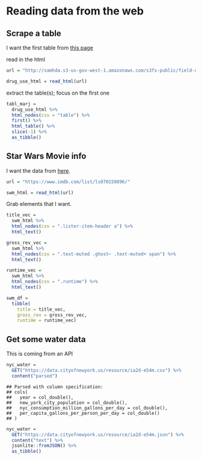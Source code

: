 Reading data from the web
================

## Scrape a table

I want the first table from [this
page](http://samhda.s3-us-gov-west-1.amazonaws.com/s3fs-public/field-uploads/2k15StateFiles/NSDUHsaeShortTermCHG2015.htm)

read in the html

``` r
url = "http://samhda.s3-us-gov-west-1.amazonaws.com/s3fs-public/field-uploads/2k15StateFiles/NSDUHsaeShortTermCHG2015.htm"

drug_use_html = read_html(url)
```

extract the table(s); focus on the first one

``` r
tabl_marj =
  drug_use_html %>% 
  html_nodes(css = "table") %>% 
  first() %>% 
  html_table() %>% 
  slice(-1) %>% 
  as_tibble()
```

## Star Wars Movie info

I want the data from [here](https://www.imdb.com/list/ls070150896/).

``` r
url = "https://www.imdb.com/list/ls070150896/"

swm_html = read_html(url)
```

Grab elements that I want.

``` r
title_vec =
  swm_html %>% 
  html_nodes(css = ".lister-item-header a") %>% 
  html_text()

gross_rev_vec =
  swm_html %>% 
  html_nodes(css = ".text-muted .ghost~ .text-muted+ span") %>% 
  html_text()

runtime_vec =
  swm_html %>% 
  html_nodes(css = ".runtime") %>% 
  html_text()

swm_df =
  tibble(
    title = title_vec,
    gross_rev = gross_rev_vec,
    runtime = runtime_vec)
```

## Get some water data

This is coming from an API

``` r
nyc_water = 
  GET("https://data.cityofnewyork.us/resource/ia2d-e54m.csv") %>% 
  content("parsed")
```

    ## Parsed with column specification:
    ## cols(
    ##   year = col_double(),
    ##   new_york_city_population = col_double(),
    ##   nyc_consumption_million_gallons_per_day = col_double(),
    ##   per_capita_gallons_per_person_per_day = col_double()
    ## )

``` r
nyc_water = 
  GET("https://data.cityofnewyork.us/resource/ia2d-e54m.json") %>% 
  content("text") %>% 
  jsonlite::fromJSON() %>% 
  as_tibble()
```
